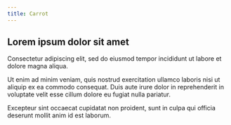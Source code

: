 ```yaml
---
title: Carrot
---
```

## Lorem ipsum dolor sit amet

Consectetur adipiscing elit, sed do eiusmod tempor incididunt ut labore et dolore magna aliqua.

Ut enim ad minim veniam, quis nostrud exercitation ullamco laboris nisi ut aliquip ex ea commodo consequat. Duis aute irure dolor in reprehenderit in voluptate velit esse cillum dolore eu fugiat nulla pariatur.

Excepteur sint occaecat cupidatat non proident, sunt in culpa qui officia deserunt mollit anim id est laborum.
